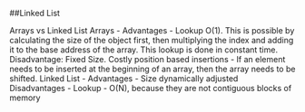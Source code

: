##Linked List

Arrays vs Linked List
Arrays - 
Advantages - Lookup O(1). This is possible by calculating the size of the object first, then multiplying the index and adding it to the base address of the array. This lookup is done in constant time.
Disadvantage: Fixed Size. Costly position based insertions - If an element needs to be inserted at the beginning of an array, then the array needs to be shifted.
Linked List -
Advantages - Size dynamically adjusted
Disadvantages - Lookup - O(N), because they are not contiguous blocks of memory

